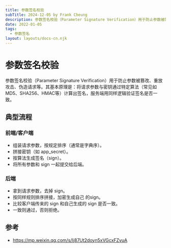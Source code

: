 ```yaml
---
title: 参数签名校验
subTitle: 2024-12-05 by Frank Cheung
description: 参数签名校验（Parameter Signature Verification）用于防止参数被篡改、重放攻击、伪造请求等。其基本原理是：将请求参数与密钥通过特定算法（常见如MD5、SHA256、HMAC等）计算出签名，服务端用同样逻辑验证签名是否一致
date: 2022-01-05
tags:
  - 参数签名
layout: layouts/docs-cn.njk
---
```

# 参数签名校验
参数签名校验（Parameter Signature Verification）用于防止参数被篡改、重放攻击、伪造请求等。其基本原理是：将请求参数与密钥通过特定算法（常见如MD5、SHA256、HMAC等）计算出签名，服务端用同样逻辑验证签名是否一致。

## 典型流程

### 前端/客户端

- 组装请求参数，按规定排序（通常是字典序）。
- 拼接密钥（如 app_secret）。
- 按算法生成签名（sign）。
- 将所有参数和 sign 一起提交给后端。

### 后端
- 拿到请求参数，去掉 sign。
- 按同样规则排序拼接，加密生成自己 的sign。
- 比较客户端传来的 sign 和自己生成的 sign 是否一致。
- 一致则通过，否则拒绝。


## 参考
- https://mp.weixin.qq.com/s/Ij87Ut2doyn5xVGcxFZvuA